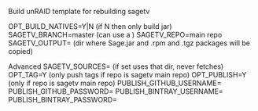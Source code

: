 Build unRAID template for rebuilding sagetv

OPT_BUILD_NATIVES=Y|N (if N then only build jar)
SAGETV_BRANCH=master (can use a )
SAGETV_REPO=main repo
SAGETV_OUTPUT= (dir where Sage.jar and .rpm and .tgz packages will be copied)

Advanced
SAGETV_SOURCES= (if set uses that dir, never fetches)
OPT_TAG=Y (only push tags if repo is sagetv main repo)
OPT_PUBLISH=Y (only if repo is sagetv main repo)
PUBLISH_GITHUB_USERNAME=
PUBLISH_GITHUB_PASSWORD=
PUBLISH_BINTRAY_USERNAME=
PUBLISH_BINTRAY_PASSWORD=
